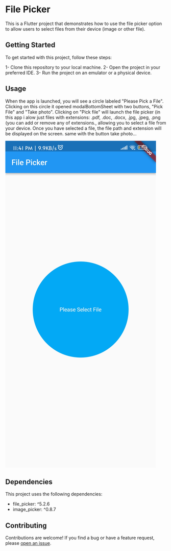 # File Picker

This is a Flutter project that demonstrates how to use the file picker option to allow users to select files from their device (image or other file).

## Getting Started

To get started with this project, follow these steps:

1- Clone this repository to your local machine.
2- Open the project in your preferred IDE.
3- Run the project on an emulator or a physical device.

## Usage

When the app is launched, you will see a circle labeled "Please Pick a File". Clicking on this circle it opened modalBottomSheet with two buttons, "Pick File" and "Take photo". Clicking on "Pick file" will launch the file picker (in this app i alow just files with extensions: .pdf, .doc, .docx, .jpg, .jpeg, .png (you can add or remove any of extensions., allowing you to select a file from your device. Once you have selected a file, the file path and extension will be displayed on the screen. same with 
the button take photo...

![Alt Text](https://github.com/ADEL-tec/Flutter_pick_file/blob/master/screenshots/Screenshot_2023-03-18-23-41-03-034_com.adel.app.file_picker.jpg)

## Dependencies

This project uses the following dependencies:

- file_picker: ^5.2.6
- image_picker: ^0.8.7

## Contributing

Contributions are welcome! If you find a bug or have a feature request, please [open an issue](https://github.com/ADEL-tec/Flutter_pick_file/issues).
